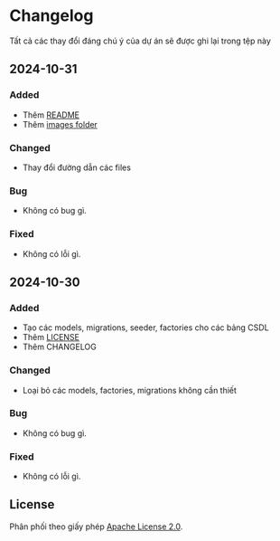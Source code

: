 # Changelog

Tất cả các thay đổi đáng chú ý của dự án sẽ được ghi lại trong tệp này

## 2024-10-31

### Added

-   Thêm [README](README.md)
-   Thêm [images folder](.images)

### Changed

-   Thay đổi đường dẫn các files

### Bug

-   Không có bug gì.

### Fixed

-   Không có lỗi gì.

## 2024-10-30

### Added

-   Tạo các models, migrations, seeder, factories cho các bảng CSDL
-   Thêm [LICENSE](LICENSE)
-   Thêm CHANGELOG

### Changed

-   Loại bỏ các models, factories, migrations không cần thiết

### Bug

-   Không có bug gì.

### Fixed

-   Không có lỗi gì.

## License

Phân phối theo giấy phép [Apache License 2.0](LICENSE.md).
